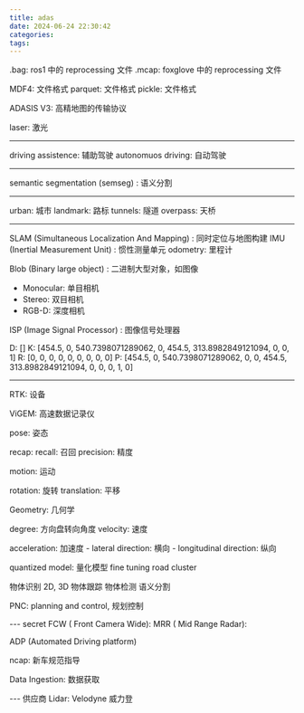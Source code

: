 ```yaml
---
title: adas
date: 2024-06-24 22:30:42
categories:
tags:
---
```


<!-- more -->

.bag: ros1 中的 reprocessing 文件
.mcap: foxglove 中的 reprocessing 文件

MDF4: 文件格式
parquet: 文件格式
pickle: 文件格式

ADASIS V3: 高精地图的传输协议

laser: 激光

---
driving assistence: 辅助驾驶
autonomuos driving: 自动驾驶

---

semantic segmentation (semseg) : 语义分割

---

urban: 城市
landmark: 路标
tunnels: 隧道
overpass: 天桥

---
SLAM (Simultaneous Localization And Mapping) : 同时定位与地图构建
IMU (Inertial Measurement Unit) : 惯性测量单元
odometry: 里程计

Blob (Binary large object) : 二进制大型对象，如图像

- Monocular: 单目相机
- Stereo: 双目相机
- RGB-D: 深度相机

ISP (Image Signal Processor) : 图像信号处理器

D: []
K: [454.5, 0, 540.7398071289062, 0, 454.5, 313.8982849121094, 0, 0, 1]
R: [0, 0, 0, 0, 0, 0, 0, 0, 0]
P: [454.5, 0, 540.7398071289062, 0, 0, 454.5, 313.8982849121094, 0, 0, 0, 1, 0]

---

RTK: 设备

ViGEM: 高速数据记录仪

pose: 姿态

recap:
recall: 召回
precision: 精度

motion: 运动

rotation: 旋转
translation: 平移

Geometry: 几何学

degree: 方向盘转向角度
velocity: 速度

acceleration: 加速度
    - lateral direction: 横向
    - longitudinal direction: 纵向

quantized model: 量化模型
fine tuning
road cluster

物体识别 2D, 3D
物体跟踪
物体检测
语义分割

PNC: planning and control, 规划控制

--- secret
FCW ( Front Camera Wide):
MRR ( Mid Range Radar):

ADP (Automated Driving platform)

ncap: 新车规范指导

Data Ingestion: 数据获取

--- 供应商
Lidar: Velodyne 威力登
